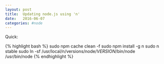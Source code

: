```yaml
---
layout: post
title:  Updating node.js using 'n'
date:   2016-06-07
categories: #node
---
```


Quick:

{% highlight bash %}
sudo npm cache clean -f
sudo npm install -g n
sudo n stable
sudo ln -sf /usr/local/n/versions/node/_VERSION_/bin/node /usr/bin/node
{% endhighlight %}
